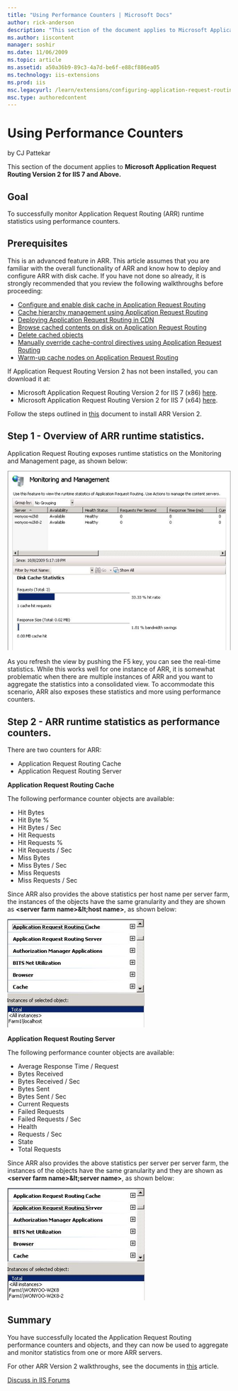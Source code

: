 ```yaml
---
title: "Using Performance Counters | Microsoft Docs"
author: rick-anderson
description: "This section of the document applies to Microsoft Application Request Routing Version 2 for IIS 7 and Above. Goal To successfully monitor Application Request..."
ms.author: iiscontent
manager: soshir
ms.date: 11/06/2009
ms.topic: article
ms.assetid: a50a36b9-89c3-4a7d-be6f-e88cf886ea05
ms.technology: iis-extensions
ms.prod: iis
msc.legacyurl: /learn/extensions/configuring-application-request-routing-arr/using-performance-counters
msc.type: authoredcontent
---
```

Using Performance Counters
====================
by CJ Pattekar

This section of the document applies to **Microsoft Application Request Routing Version 2 for IIS 7 and Above.**

## Goal

To successfully monitor Application Request Routing (ARR) runtime statistics using performance counters.

## Prerequisites

This is an advanced feature in ARR. This article assumes that you are familiar with the overall functionality of ARR and know how to deploy and configure ARR with disk cache. If you have not done so already, it is strongly recommended that you review the following walkthroughs before proceeding:

- [Configure and enable disk cache in Application Request Routing](configure-and-enable-disk-cache-in-application-request-routing.md)
- [Cache hierarchy management using Application Request Routing](cache-hierarchy-management-using-application-request-routing.md)
- [Deploying Application Request Routing in CDN](../installing-application-request-routing-arr/deploying-application-request-routing-in-cdn.md)
- [Browse cached contents on disk on Application Request Routing](browse-cached-contents-on-disk-on-application-request-routing.md)
- [Delete cached objects](delete-cached-objects.md)
- [Manually override cache-control directives using Application Request Routing](manually-override-cache-control-directives-using-application-request-routing.md)
- [Warm-up cache nodes on Application Request Routing](warm-up-cache-nodes-on-application-request-routing.md)

If Application Request Routing Version 2 has not been installed, you can download it at:

- Microsoft Application Request Routing Version 2 for IIS 7 (x86) [here](https://download.microsoft.com/download/4/D/F/4DFDA851-515F-474E-BA7A-5802B3C95101/ARRv2_setup_x86.EXE).
- Microsoft Application Request Routing Version 2 for IIS 7 (x64) [here](https://download.microsoft.com/download/3/4/1/3415F3F9-5698-44FE-A072-D4AF09728390/ARRv2_setup_x64.EXE).

Follow the steps outlined in [this](../installing-application-request-routing-arr/install-application-request-routing-version-2.md) document to install ARR Version 2.

## Step 1 - Overview of ARR runtime statistics.

Application Request Routing exposes runtime statistics on the Monitoring and Management page, as shown below:

[![](using-performance-counters/_static/image2.jpg)](using-performance-counters/_static/image1.jpg)

As you refresh the view by pushing the F5 key, you can see the real-time statistics. While this works well for one instance of ARR, it is somewhat problematic when there are multiple instances of ARR and you want to aggregate the statistics into a consolidated view. To accommodate this scenario, ARR also exposes these statistics and more using performance counters.

## Step 2 - ARR runtime statistics as performance counters.

There are two counters for ARR:

- Application Request Routing Cache
- Application Request Routing Server

**Application Request Routing Cache**

The following performance counter objects are available:

- Hit Bytes
- Hit Byte %
- Hit Bytes / Sec
- Hit Requests
- Hit Requests %
- Hit Requests / Sec
- Miss Bytes
- Miss Bytes / Sec
- Miss Requests
- Miss Requests / Sec

Since ARR also provides the above statistics per host name per server farm, the instances of the objects have the same granularity and they are shown as **&lt;server farm name&gt;\&lt;host name&gt;**, as shown below:

[![](using-performance-counters/_static/image4.jpg)](using-performance-counters/_static/image3.jpg)

**Application Request Routing Server**

The following performance counter objects are available:

- Average Response Time / Request
- Bytes Received
- Bytes Received / Sec
- Bytes Sent
- Bytes Sent / Sec
- Current Requests
- Failed Requests
- Failed Requests / Sec
- Health
- Requests / Sec
- State
- Total Requests

Since ARR also provides the above statistics per server per server farm, the instances of the objects have the same granularity and they are shown as **&lt;server farm name&gt;\&lt;server name&gt;**, as shown below:

[![](using-performance-counters/_static/image6.jpg)](using-performance-counters/_static/image5.jpg)

## Summary

You have successfully located the Application Request Routing performance counters and objects, and they can now be used to aggregate and monitor statistics from one or more ARR servers.

For other ARR Version 2 walkthroughs, see the documents in [this](../planning-for-arr/application-request-routing-version-2-overview.md) article.
  
  
[Discuss in IIS Forums](https://forums.iis.net/1154.aspx)
